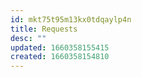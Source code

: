 ```yaml
---
id: mkt75t95m13kx0tdqaylp4n
title: Requests
desc: ""
updated: 1660358155415
created: 1660358154810
---
```

